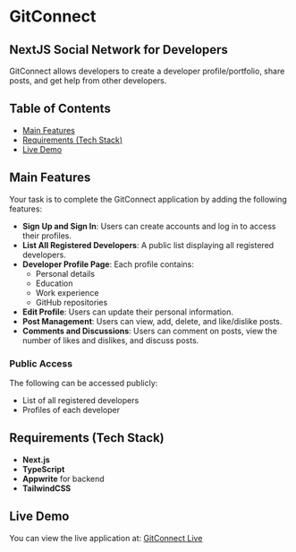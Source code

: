 # GitConnect

## NextJS Social Network for Developers

GitConnect allows developers to create a developer profile/portfolio, share posts, and get help from other developers.

## Table of Contents

- [Main Features](#main-features)
- [Requirements (Tech Stack)](#requirements-tech-stack)
- [Live Demo](#live-demo)

## Main Features

Your task is to complete the GitConnect application by adding the following features:

- **Sign Up and Sign In**: Users can create accounts and log in to access their profiles.
- **List All Registered Developers**: A public list displaying all registered developers.
- **Developer Profile Page**: Each profile contains:
  - Personal details
  - Education
  - Work experience
  - GitHub repositories
- **Edit Profile**: Users can update their personal information.
- **Post Management**: Users can view, add, delete, and like/dislike posts.
- **Comments and Discussions**: Users can comment on posts, view the number of likes and dislikes, and discuss posts.

### Public Access
The following can be accessed publicly:
- List of all registered developers
- Profiles of each developer

## Requirements (Tech Stack)

- **Next.js**
- **TypeScript**
- **Appwrite** for backend
- **TailwindCSS**

## Live Demo

You can view the live application at: [GitConnect Live](https://git-connect-6bro.vercel.app/)
